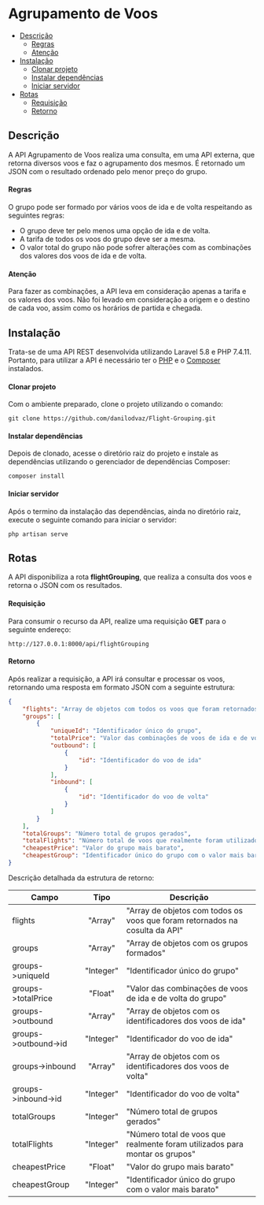 # Agrupamento de Voos

- [Descrição](#descrição)
  - [Regras](#regras)
  - [Atenção](#atenção)
- [Instalação](#instalação)
  - [Clonar projeto](#clonar-projeto)
  - [Instalar dependências](#instalar-dependências)
  - [Iniciar servidor](#iniciar-servidor)
- [Rotas](#rotas)
  - [Requisição](#requisição)
  - [Retorno](#retorno)

## Descrição

A API Agrupamento de Voos realiza uma consulta, em uma API externa, que retorna diversos voos e faz o agrupamento dos mesmos. É retornado um JSON com o resultado ordenado pelo menor preço do grupo.

#### Regras

O grupo pode ser formado por vários voos de ida e de volta respeitando as seguintes regras:

- O grupo deve ter pelo menos uma opção de ida e de volta.
- A tarifa de todos os voos do grupo deve ser a mesma.
- O valor total do grupo não pode sofrer alterações com as combinações dos valores dos voos de ida e de volta.

#### Atenção

Para fazer as combinações, a API leva em consideração apenas a tarifa e os valores dos voos. Não foi levado em consideração a origem e o destino de cada voo, assim como os horários de partida e chegada.

## Instalação

Trata-se de uma API REST desenvolvida utilizando Laravel 5.8 e PHP 7.4.11. Portanto, para utilizar a API é necessário ter o [PHP](https://www.php.net/downloads.php) e o [Composer](https://getcomposer.org/download/) instalados.

#### Clonar projeto

Com o ambiente preparado, clone o projeto utilizando o comando:
```
git clone https://github.com/danilodvaz/Flight-Grouping.git
```

#### Instalar dependências

Depois de clonado, acesse o diretório raiz do projeto e instale as dependências utilizando o gerenciador de dependências Composer:
```
composer install
```

#### Iniciar servidor

Após o termino da instalação das dependências, ainda no diretório raiz, execute o seguinte comando para iniciar o servidor:
```
php artisan serve
```

## Rotas

A API disponibiliza a rota **flightGrouping**, que realiza a consulta dos voos e retorna o JSON com os resultados.

#### Requisição

Para consumir o recurso da API, realize uma requisição **GET** para o seguinte endereço:
```
http://127.0.0.1:8000/api/flightGrouping
```

#### Retorno

Após realizar a requisição, a API irá consultar e processar os voos, retornando uma resposta em formato JSON com a seguinte estrutura:

```json
{
    "flights": "Array de objetos com todos os voos que foram retornados na cosulta da API",
    "groups": [
        {
            "uniqueId": "Identificador único do grupo",
            "totalPrice": "Valor das combinações de voos de ida e de volta do grupo",
            "outbound": [
                {
                    "id": "Identificador do voo de ida"
                }
            ],
            "inbound": [
                {
                    "id": "Identificador do voo de volta"
                }
            ]
        }
    ],
    "totalGroups": "Número total de grupos gerados",
    "totalFlights": "Número total de voos que realmente foram utilizados para montar os grupos",
    "cheapestPrice": "Valor do grupo mais barato",
    "cheapestGroup": "Identificador único do grupo com o valor mais barato"
}
```

Descrição detalhada da estrutura de retorno:

| Campo | Tipo | Descrição |
| --- | :---: | --- |
| flights | "Array" | "Array de objetos com todos os voos que foram retornados na cosulta da API" |
| groups | "Array" | "Array de objetos com os grupos formados" |
| groups->uniqueId | "Integer" | "Identificador único do grupo" |
| groups->totalPrice | "Float" | "Valor das combinações de voos de ida e de volta do grupo" |
| groups->outbound | "Array" | "Array de objetos com os identificadores dos voos de ida" |
| groups->outbound->id | "Integer" | "Identificador do voo de ida" |
| groups->inbound | "Array" | "Array de objetos com os identificadores dos voos de volta" |
| groups->inbound->id | "Integer" | "Identificador do voo de volta" |
| totalGroups | "Integer" | "Número total de grupos gerados" |
| totalFlights | "Integer" | "Número total de voos que realmente foram utilizados para montar os grupos" |
| cheapestPrice | "Float" | "Valor do grupo mais barato" |
| cheapestGroup | "Integer" | "Identificador único do grupo com o valor mais barato" |
